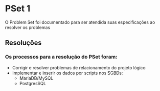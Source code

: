 # PSet 1

O Problem Set foi documentado para ser atendida suas especificações ao resolver os problemas

## Resoluções
### Os processos para a resolução do PSet foram:
* Corrigir e resolver problemas de relacionamento do projeto lógico
* Implementar e inserir os dados por scripts nos SGBDs:
  * MariaDB/MySQL
  * PostgresSQL
